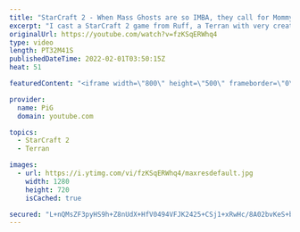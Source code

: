 ```yaml
---
title: "StarCraft 2 - When Mass Ghosts are so IMBA, they call for Mommy | Diamond in the Ruff #62"
excerpt: "I cast a StarCraft 2 game from Ruff, a Terran with very creative gameplay. How will he ruff up his Protoss opponent? Using Mass Ghosts!  💎 Diamond in the Ruff: https://www.youtube.com/playlist?list=PLFUDU8AOevUfdEq20wYq8Sm9z3sc1yn0l 💎 Follow Ruff: https://www.twitch.tv/ruff_stuff_tv | https://www.youtube.com/ruff_stuff"
originalUrl: https://youtube.com/watch?v=fzKSqERWhq4
type: video
length: PT32M41S
publishedDateTime: 2022-02-01T03:50:15Z
heat: 51

featuredContent: "<iframe width=\"800\" height=\"500\" frameborder=\"0\" src=\"https://www.youtube.com/embed/fzKSqERWhq4\" allow=\"accelerometer; autoplay; encrypted-media; gyroscope; picture-in-picture\" allowfullscreen></iframe>"

provider:
  name: PiG
  domain: youtube.com

topics:
  - StarCraft 2
  - Terran

images:
  - url: https://i.ytimg.com/vi/fzKSqERWhq4/maxresdefault.jpg
    width: 1280
    height: 720
    isCached: true

secured: "L+nQMsZF3pyHS9h+Z8nUdX+HfV0494VFJK2425+CSj1+xRwHc/8A02bvKeS+bONVt2FH2EYYCbUQdQGkqsekMikG587JA13lUnu/i3VQPm5kIluDfYGtkoOiw9SPcQjhI0scp1Avoqs37wn01tA0K9m5rdnItIFJHb9hpcO+/fOfa6tX+VHRHV7kFUZy/m785R2HadCidZPg4JyAUTxIhjUJhPbmppQnDDvtfZEWq6C2izJMAVDBfuQskUyZ4oje3QhHfstAa0oS44jc6LAHfMLLp+21xLJ2Al224yMPMxZzgmhKHxqM1tD+LCwvLkfIBv/zs2D9RdCPIvgN/TVv9F40B03zl6FoCmYdKKG0AEcoE1oJLsnlIBV0MigI16Pl30zvsI9ajCxdqxnpZZFgRaCr4CMi3hiUii+UzKaq70w=;AjkRXtOHBKmonBWdO5aP5g=="
---
```


